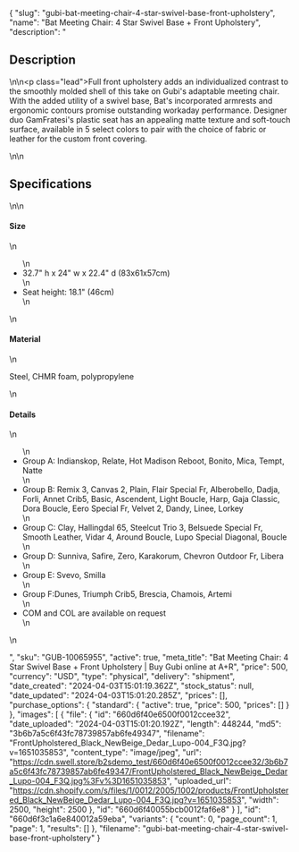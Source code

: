 {
  "slug": "gubi-bat-meeting-chair-4-star-swivel-base-front-upholstery",
  "name": "Bat Meeting Chair: 4 Star Swivel Base + Front Upholstery",
  "description": "<h2>Description</h2>\n<!-- split -->\n<p class=\"lead\">Full front upholstery adds an individualized contrast to the smoothly molded shell of this take on Gubi's adaptable meeting chair. With the added utility of a swivel base, Bat's incorporated armrests and ergonomic contours promise outstanding workaday performance. Designer duo GamFratesi's plastic seat has an appealing matte texture and soft-touch surface, available in 5 select colors to pair with the choice of fabric or leather for the custom front covering.</p>\n<!-- split -->\n<h2>Specifications</h2>\n<!-- split -->\n<h4>Size</h4>\n<ul>\n<li>32.7\" h x 24\" w x 22.4\" d (83x61x57cm)</li>\n<li>Seat height: 18.1\" (46cm)</li>\n</ul>\n<h4>Material</h4>\n<p>Steel, CHMR foam, polypropylene</p>\n<h4>Details</h4>\n<ul>\n<li>Group A: Indianskop, Relate, Hot Madison Reboot, Bonito, Mica, Tempt, Natte</li>\n<li>Group B: Remix 3, Canvas 2, Plain, Flair Special Fr, Alberobello, Dadja, Forli, Annet Crib5, Basic, Ascendent, Light Boucle, Harp, Gaja Classic, Dora Boucle, Eero Special Fr, Velvet 2, Dandy, Linee, Lorkey</li>\n<li>Group C: Clay, Hallingdal 65, Steelcut Trio 3, Belsuede Special Fr, Smooth Leather, Vidar 4, Around Boucle, Lupo Special Diagonal, Boucle</li>\n<li>Group D: Sunniva, Safire, Zero, Karakorum, Chevron Outdoor Fr, Libera</li>\n<li>Group E: Svevo, Smilla</li>\n<li>Group F:Dunes, Triumph Crib5, Brescia, Chamois, Artemi</li>\n<li>COM and COL are available on request</li>\n</ul>\n<ul></ul>",
  "sku": "GUB-10065955",
  "active": true,
  "meta_title": "Bat Meeting Chair: 4 Star Swivel Base + Front Upholstery | Buy Gubi online at A+R",
  "price": 500,
  "currency": "USD",
  "type": "physical",
  "delivery": "shipment",
  "date_created": "2024-04-03T15:01:19.362Z",
  "stock_status": null,
  "date_updated": "2024-04-03T15:01:20.285Z",
  "prices": [],
  "purchase_options": {
    "standard": {
      "active": true,
      "price": 500,
      "prices": []
    }
  },
  "images": [
    {
      "file": {
        "id": "660d6f40e6500f0012ccee32",
        "date_uploaded": "2024-04-03T15:01:20.192Z",
        "length": 448244,
        "md5": "3b6b7a5c6f43fc78739857ab6fe49347",
        "filename": "FrontUpholstered_Black_NewBeige_Dedar_Lupo-004_F3Q.jpg?v=1651035853",
        "content_type": "image/jpeg",
        "url": "https://cdn.swell.store/b2sdemo_test/660d6f40e6500f0012ccee32/3b6b7a5c6f43fc78739857ab6fe49347/FrontUpholstered_Black_NewBeige_Dedar_Lupo-004_F3Q.jpg%3Fv%3D1651035853",
        "uploaded_url": "https://cdn.shopify.com/s/files/1/0012/2005/1002/products/FrontUpholstered_Black_NewBeige_Dedar_Lupo-004_F3Q.jpg?v=1651035853",
        "width": 2500,
        "height": 2500
      },
      "id": "660d6f40055bcb0012faf6e8"
    }
  ],
  "id": "660d6f3c1a6e840012a59eba",
  "variants": {
    "count": 0,
    "page_count": 1,
    "page": 1,
    "results": []
  },
  "filename": "gubi-bat-meeting-chair-4-star-swivel-base-front-upholstery"
}